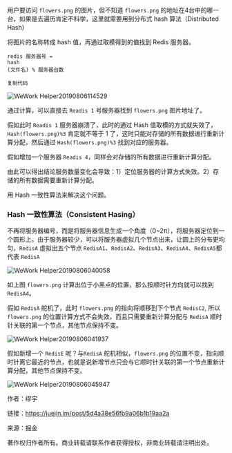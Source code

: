 用户要访问 `flowers.png` 的图片，但不知道 `flowers.png` 的地址在4台中的哪一台，如果是去遍历肯定不科学，这里就需要用到分布式 hash 算法（Distributed Hash）

将图片的名称转成 hash 值，再通过取模得到的值找到 Redis 服务器。

```
redis 服务器号 = 
hash
(文件名) % 服务器台数

复制代码
```



![](https://user-gold-cdn.xitu.io/2019/8/7/16c69edf7f4eafd3?imageView2/0/w/1280/h/960/format/webp/ignore-error/1 "WeWork Helper20190806114529")



通过计算，可以直接去 `Readis 1` 号服务器找到 `flowers.png` 图片地址了。

假如此时 `Readis 1` 服务器崩溃了，此时的通过 Hash 值取模的方式就失效了，`Hash(flowers.png)%3` 肯定就不等于 1 了，这时只能对存储的所有数据进行重新计算分配，然后通过 `Hash(flowers.png)%3` 找到对应的服务器。

假如增加一个服务器 `Readis 4`，同样会对存储的所有数据进行重新计算分配。

由此可以得出结论服务数量变化会导致：1）定位服务器的计算方式失效。2）存储的所有数据需要重新计算分配。

用 Hash 一致性算法来解决这个问题。

### Hash 一致性算法（Consistent Hasing）

不再将服务器编号，而是将服务器信息生成一个角度（0~2π），将服务器定位到一个圆形上。由于服务器较少，可以将服务器虚拟几个节点出来，让圆上的分布更均匀，`RedisA` 虚拟出五个节点 `RedisA1`、`RedisA2`、`RedisA3`、`RedisA4`、`RedisA5`都代表 `RedisA`



![](https://user-gold-cdn.xitu.io/2019/8/7/16c69edf80772938?imageView2/0/w/1280/h/960/format/webp/ignore-error/1 "WeWork Helper20190806040058")



如上图 `flowers.png` 计算出位于小黑点的位置，那么按顺时针方向就可以找到 `RedisA4`。

假如 `RedisA` 舵机了，此时 `flowers.png` 的指向将顺移到下个节点 `RedisC2`, 所以 `flowers.png` 的位置计算方式不会失效，而且只需要重新计算分配与 `RedisA` 顺时针关联的第一个节点，其他节点保持不变。



![](https://user-gold-cdn.xitu.io/2019/8/7/16c69edf80d8feb5?imageView2/0/w/1280/h/960/format/webp/ignore-error/1 "WeWork Helper20190806041937")



假如新增一个 `RedisE` 呢？与`RedisA` 舵机相似，`flowers.png` 的位置不变，指向顺时针离它最近的节点，也就是说新增节点只会与它顺时针关联的第一个节点重新计算分配，其他节点保持不变。



![](https://user-gold-cdn.xitu.io/2019/8/7/16c69ee450d72f47?imageView2/0/w/1280/h/960/format/webp/ignore-error/1 "WeWork Helper20190806045947")

  


作者：缪宇

  


链接：https://juejin.im/post/5d4a38e56fb9a06b1b19aa2a

  


来源：掘金

  


著作权归作者所有。商业转载请联系作者获得授权，非商业转载请注明出处。


